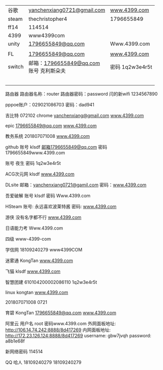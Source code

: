 |             |                                                  |                 |
| ----------- | ------------------------------------------------ | --------------- |
| 谷歌        | yanchenxiang0721@gmail.com                       | www.4399.com    |
| steam       | thechristopher4                                  | 1796655849      |
| ff14        | 114514                                           |                 |
| 4399        | www4399com                                       |                 |
| unity<br/>  | 1796655849@qq.com                                | Www.4399.com    |
|             |                                                  |                 |
| FL<br/>     | 1796655849@qq.com<br/>                           | www.4399.com    |
| switch<br/> | 邮箱：1796655849@qq.com<br/>账号 克利斯朵夫<br/> | 密码 1q2w3e4r5t |
|             |                                                  |                 |
|             |                                                  |                 |
|             |                                                  |                 |
|             |                                                  |                 |
|             |                                                  |                 |



















路由器
路由器名称：router
路由器密码：password
闫的新wifi
1234567890






pppoe账户：029021086703
密码：dad941



吉比特 072102
chrome
yanchenxiang@gmail.com
www.4399.com

epic
1796655849@qq.com
www.4399.com

教务系统
201807071008
www.4399.com

github
账号 klsdf
邮箱1796655849@qq.com
密码 1796655849www.4399.com



账号 夜生
密码 1q2w3e4r5t

ACG次元网
klsdf
www.4399.com




DLsite
邮箱：yanchenxiang0721@gamil.com
密码：www.4399.com

吾爱破解
账号 klsdf
密码 Www.4399.com

HSteam
账号: 永远喜欢波莱特酱
密码: www.4399.com

游侠
没有名字都不行
www.4399.com

日语能力考
Www.4399.com

四级
www-4399-com

学信网 
18109240279
www4399COM



迷雾通
KongTan
www.4399.com

飞猫
klsdf
www.4399.com

智慧团建
610104200002086110
1q2w3e4r5t

linux
kongtan
www.4399.com

201807071008
0721


育碧
KongTan
1796655849@qq.com
www.4399.com


阿里云
用户名 root
密码www.4399.com
外网面板地址: http://106.14.74.242:8888/8d417269
内网面板地址: http://172.23.126.124:8888/8d417269
username: gbw7jvqh
password: a8b1e68f

新网络密码
114514



QQ   哈人
18109240279
18109240279